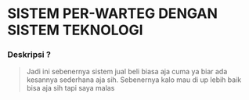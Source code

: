 # SISTEM PER-WARTEG DENGAN SISTEM TEKNOLOGI
### Deskripsi ?
> Jadi ini sebenernya sistem jual beli biasa aja cuma ya biar ada kesannya sederhana aja sih. Sebenernya kalo mau di up lebih baik bisa aja sih tapi saya malas
